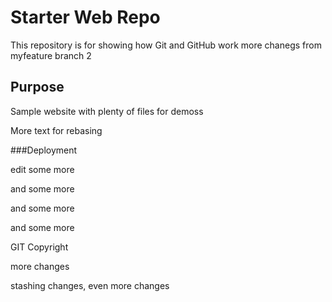 # Starter Web Repo

This repository is for showing how Git and GitHub work more chanegs from myfeature branch 2


## Purpose

Sample website with plenty of files for demoss

More text for rebasing

###Deployment

edit some more


and some more 

and some more

and some more

GIT Copyright

more changes

stashing changes, even more changes
